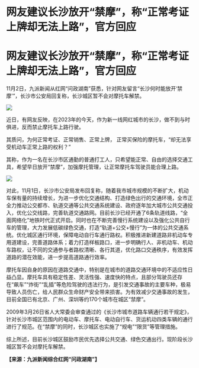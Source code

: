 # 网友建议长沙放开“禁摩”，称“正常考证上牌却无法上路”，官方回应

# 网友建议长沙放开“禁摩”，称“正常考证上牌却无法上路”，官方回应

11月2日，九派新闻从红网“问政湖南”获悉，针对网友留言“长沙何时能放开‘禁摩’”，长沙市公安局回复称，长沙城区暂不会对摩托车解禁。

![](https://inews.gtimg.com/om_bt/OAAlhEygmIO9vVtgVHAxAYHnxAO6IwaIbuAij5wWvyGkYAA/1000)

近日，有网友反映，在2023年的今天，作为新一线网红城市的长沙，做不到与时俱进，反而禁止摩托车上路行驶。

其质问，为何正常考证、正常销售、正常上牌， 正常买保险的摩托车，“却无法享受机动车正常上路的权利？”

其称，作为一名在长沙市区通勤的普通打工人，只希望能正常、自由的选择交通工具，希望早日放开“禁摩”，加强摩托管理，让正常摩托车驾驶员能合理上路。

![](https://inews.gtimg.com/om_bt/OpvH-R83lxba6qKxpZM3Pan6mgvB64158hLuGUHSC-1jgAA/1000)

对此，11月1日，长沙市公安局发布回复称，随着我市城市规模的不断扩大，机动车保有量的持续增长，为进一步优化交通结构、打造绿色出行的交通环境，全市正全力推动公交都市、轨道交通等公共交通系统建设、政府逐年加大城市公共交通投入，优化公交线路，完善轨道交通路网。目前长沙已经开通了6条轨道线路，“全面网络化”地铁时代正式开启。同时也在不断完善慢行系统建设以及强化公共自行车的管理，大力发展低碳绿色交通，打造“轨道+公交+慢行”为一体的公共交通系统。优化城区通行环境，保障电动自行车通行路权。积极推进新建道路非机动车专用道建设，完善道路体系；着力打造样板路口，进一步明确行人、非机动车、机动车路权，让不同的交通参与者路权清晰、各行其道，优化路口交通秩序，有效发挥道路的潜在效能，进一步提高道路通行效率。

摩托车因自身的原因在道路交通中，特别是在城市的道路交通环境中的不适应性日益凸显。摩托车具有稳定性差、灵活性强、速度快的特点，且部分驾驶员还存在“飙车”“炸街”“乱插”等危险驾驶的违法行为，是引发交通事故的主要车种，极易导致人员伤亡，给人民群众生命财产安全带来损害。为有效减少交通事故的发生，目前全国已有北京、广州、深圳等约170个城市在城区“禁摩”。

2009年3月26日省人大常委会审查通过的《长沙市城市道路车辆通行若干规定》，针对长沙市城区范围内的电动车、摩托车、电动自行车、货运机动四类车辆的通行进行了规范。在“禁摩”的同时，长沙城区也实施了“规电”“限货”等管理措施。

综上所述，目前长沙城区鼓励市民优先选择公共交通、绿色交通出行。现阶段长沙城区暂不会对摩托车解禁。

**【来源：九派新闻综合红网“问政湖南”】**

